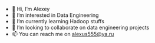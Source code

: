 - 👋 Hi, I’m Alexey
- 👀 I’m interested in Data Engineering
- 🌱 I’m currently learning Hadoop stuffs
- 💞️ I’m looking to collaborate on data engineering projects
- 📫 You can reach me on alexus555@ya.ru

<!---
Alexus555/Alexus555 is a ✨ special ✨ repository because its `README.md` (this file) appears on your GitHub profile.
You can click the Preview link to take a look at your changes.
--->
